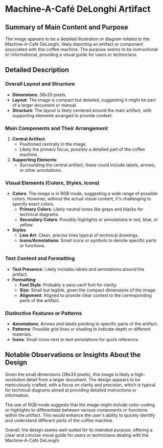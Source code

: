 # Machine-A-Café DeLonghi Artifact

## Summary of Main Content and Purpose
The image appears to be a detailed illustration or diagram related to the Machine-A-Café DeLonghi, likely depicting an artifact or component associated with this coffee machine. The purpose seems to be instructional or informational, providing a visual guide for users or technicians.

## Detailed Description

### Overall Layout and Structure
- **Dimensions**: 38x33 pixels.
- **Layout**: The image is compact but detailed, suggesting it might be part of a larger document or manual.
- **Structure**: The layout is likely centered around the main artifact, with supporting elements arranged to provide context.

### Main Components and Their Arrangement
1. **Central Artifact**:
   - Positioned centrally in the image.
   - Likely the primary focus, possibly a detailed part of the coffee machine.
2. **Supporting Elements**:
   - Surrounding the central artifact, these could include labels, arrows, or other annotations.

### Visual Elements (Colors, Styles, Icons)
- **Colors**: The image is in RGB mode, suggesting a wide range of possible colors. However, without the actual visual content, it's challenging to specify exact colors.
  - **Primary Colors**: Likely neutral tones like grays and blacks for technical diagrams.
  - **Secondary Colors**: Possibly highlights or annotations in red, blue, or yellow.
- **Styles**:
  - **Line Art**: Clean, precise lines typical of technical drawings.
  - **Icons/Annotations**: Small icons or symbols to denote specific parts or functions.

### Text Content and Formatting
- **Text Presence**: Likely includes labels and annotations around the artifact.
- **Formatting**:
  - **Font Style**: Probably a sans-serif font for clarity.
  - **Size**: Small but legible, given the compact dimensions of the image.
  - **Alignment**: Aligned to provide clear context to the corresponding parts of the artifact.

### Distinctive Features or Patterns
- **Annotations**: Arrows and labels pointing to specific parts of the artifact.
- **Patterns**: Possible grid lines or shading to indicate depth or different materials.
- **Icons**: Small icons next to text annotations for quick reference.

## Notable Observations or Insights About the Design

Given the small dimensions (38x33 pixels), this image is likely a high-resolution detail from a larger document. The design appears to be meticulously crafted, with a focus on clarity and precision, which is typical for technical diagrams aimed at providing detailed instructions or information.

The use of RGB mode suggests that the image might include color-coding or highlights to differentiate between various components or functions within the artifact. This would enhance the user's ability to quickly identify and understand different parts of the coffee machine.

Overall, the design seems well-suited for its intended purpose, offering a clear and concise visual guide for users or technicians dealing with the Machine-A-Café DeLonghi.